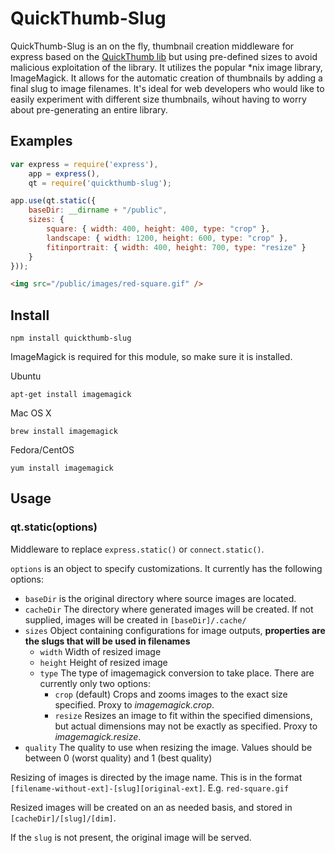 # QuickThumb-Slug

QuickThumb-Slug is an on the fly, thumbnail creation middleware for express based on the [QuickThumb lib](https://github.com/zivester/node-quickthumb) but using pre-defined sizes to avoid malicious exploitation of the library.
It utilizes the popular *nix image library, ImageMagick. It allows for the automatic creation of thumbnails by adding a final slug to image filenames.
It's ideal for web developers who would like to easily experiment with different size thumbnails, wihout having to worry about pre-generating an entire library.

## Examples

```js
var express = require('express'),
    app = express(),
    qt = require('quickthumb-slug');

app.use(qt.static({
    baseDir: __dirname + "/public",
    sizes: {
        square: { width: 400, height: 400, type: "crop" },
        landscape: { width: 1200, height: 600, type: "crop" },
        fitinportrait: { width: 400, height: 700, type: "resize" }
    }
}));

```

```html
<img src="/public/images/red-square.gif" />
```

## Install

    npm install quickthumb-slug

ImageMagick is required for this module, so make sure it is installed.

Ubuntu

    apt-get install imagemagick

Mac OS X

    brew install imagemagick

Fedora/CentOS

    yum install imagemagick


## Usage

### qt.static(options)

Middleware to replace `express.static()` or `connect.static()`.

`options` is an object to specify customizations. It currently has the following options:

* `baseDir` is the original directory where source images are located.
* `cacheDir` The directory where generated images will be created.  If not supplied, images will be created in `[baseDir]/.cache/`
* `sizes` Object containing configurations for image outputs, **properties are the slugs that will be used in filenames**
    * `width` Width of resized image
    * `height` Height of resized image
    * `type` The type of imagemagick conversion to take place.  There are currently only two options:
        * `crop` (default) Crops and zooms images to the exact size specified. Proxy to *imagemagick.crop*.
        * `resize` Resizes an image to fit within the specified dimensions, but actual dimensions may not be exactly as specified. Proxy to *imagemagick.resize*.
* `quality` The quality to use when resizing the image.  Values should be between 0 (worst quality) and 1 (best quality)

Resizing of images is directed by the image name.  This is in the format `[filename-without-ext]-[slug][original-ext]`. E.g. `red-square.gif`

Resized images will be created on an as needed basis, and stored in `[cacheDir]/[slug]/[dim]`.

If the `slug` is not present, the original image will be served.

